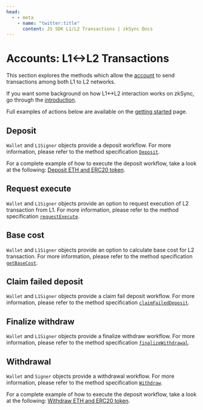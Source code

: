 ```yaml
---
head:
  - - meta
    - name: "twitter:title"
      content: JS SDK L1/L2 Transactions | zkSync Docs
---
```


# Accounts: L1<->L2 Transactions

This section explores the methods which allow the [account](./accounts.md) to send transactions among both L1 to L2 networks.

If you want some background on how L1<->L2 interaction works on zkSync, go through the [introduction](../../../developer-reference/l1-l2-interop.md).

Full examples of actions below are available on the [getting started](./getting-started.md) page.

## Deposit

`Wallet` and `L1Signer` objects provide a deposit workflow. For more information, please refer to the method specification [`Deposit`](accounts.md#deposit).

For a complete example of how to execute the deposit workflow, take a look at the following: [Deposit ETH and ERC20 token](https://github.com/zksync-sdk/zksync2-examples/blob/main/js/src/01_deposit.ts).

## Request execute

`Wallet` and `L1Signer` objects provide an option to request execution of L2 transaction from L1. For more information, please refer
to the method specification [`requestExecute`](accounts.md#requestexecute).

## Base cost

`Wallet` and `L1Signer` objects provide an option to calculate base cost for L2 transaction. For more information, please refer to the
method specification [`getBaseCost`](accounts.md#getbasecost).

## Claim failed deposit

`Wallet` and `L1Signer` objects provide a claim fail deposit workflow. For more information, please refer to the method specification
[`claimFailedDeposit`](accounts.md#claimfaileddeposit).

## Finalize withdraw

`Wallet` and `L1Signer` objects provide a finalize withdraw workflow. For more information, please refer to the method specification
[`finalizeWithdrawal`](accounts.md#finalizewithdrawal).

## Withdrawal

`Wallet` and `Signer` objects provide a withdrawal workflow. For more information, please refer to the method specification [`Withdraw`](accounts.md#withdraw).

For a complete example of how to execute the deposit workflow, take a look at the following: [Withdraw ETH and ERC20 token](https://github.com/zksync-sdk/zksync2-examples/blob/main/js/src/03_withdraw.ts).
